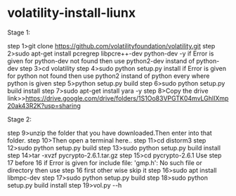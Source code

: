 # volatility-install-liunx

Stage 1:

 step 1>git clone https://github.com/volatilityfoundation/volatility.git
 step 2>sudo apt-get install pcregrep libpcre++-dev python-dev -y
 <span> if Error is given for python-dev not found then use python2-dev instand of python-dev </span>
 step 3>cd volatility
 step 4>sudo python setup.py install 
 <span> if Error is given for python not found then use python2 instand of python every where python is given</span>
 step 5>python setup.py build
 step 6>sudo python setup.py build install
 step 7>sudo apt-get install yara -y
 step 8>Copy the drive link>>https://drive.google.com/drive/folders/1S1Oo83VPGTK04mvLGhlIXmp20ak43R2K?usp=sharing
 
 Stage 2:
 
 step 9>unzip the folder that you have downloaded.Then enter into that folder.
 step 10>Then open a terminal here..
 step 11>cd distorm3
 step 12>sudo python setup.py build
 step 13>sudo python setup.py build install
 step 14>tar -xvzf pycrypto-2.6.1.tar.gz
 step 15>cd pycrypto-2.6.1
 <span>Use step 17 before 16 </span>
 <span> if Error is given for  include file: 'gmp.h': No such file or directory then use step 16 first other wise skip it</span>
 step 16>sudo apt install libmpc-dev
 step 17>sudo python setup.py build
 step 18>sudo python setup.py build install
 step 19>vol.py --h

